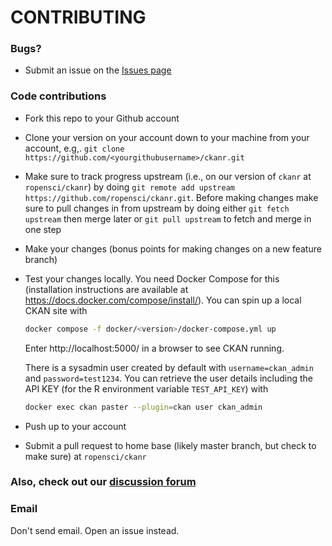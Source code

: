 # CONTRIBUTING #

### Bugs?

* Submit an issue on the [Issues page](https://github.com/ropensci/ckanr/issues)

### Code contributions

* Fork this repo to your Github account
* Clone your version on your account down to your machine from your account, e.g,. `git clone https://github.com/<yourgithubusername>/ckanr.git`
* Make sure to track progress upstream (i.e., on our version of `ckanr` at `ropensci/ckanr`) by doing `git remote add upstream https://github.com/ropensci/ckanr.git`. Before making changes make sure to pull changes in from upstream by doing either `git fetch upstream` then merge later or `git pull upstream` to fetch and merge in one step
* Make your changes (bonus points for making changes on a new feature branch)
* Test your changes locally. You need Docker Compose for this (installation instructions are available at <https://docs.docker.com/compose/install/>). You can spin up a local CKAN site with

    ```bash
    docker compose -f docker/<version>/docker-compose.yml up
    ```

    Enter http://localhost:5000/ in a browser to see CKAN running.

    There is a sysadmin user created by default with `username=ckan_admin` and `password=test1234`. You can retrieve the user details including the API KEY (for the R environment variable `TEST_API_KEY`) with

    ```bash
    docker exec ckan paster --plugin=ckan user ckan_admin
    ```
* Push up to your account
* Submit a pull request to home base (likely master branch, but check to make sure) at `ropensci/ckanr`

### Also, check out our [discussion forum](https://discuss.ropensci.org)

### Email

Don't send email. Open an issue instead.
